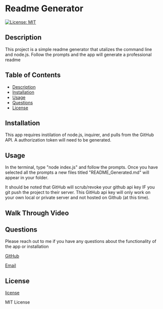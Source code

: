 # Readme Generator
[![License: MIT](https://img.shields.io/badge/License-MIT-yellow.svg)](https://opensource.org/licenses/MIT)

## Description 

This project is a simple readme generator that utalizes the command line and node.js. Follow the prompts and the app will generate a professional readme

## Table of Contents

- [Description](#description)
- [Installation](#installation)
- [Usage](#usage)
- [Questions](#questions)
- [License](#license)

## Installation

  This app requires instilation of node.js, inquirer, and pulls from the GitHub API. A authorization token will need to be generated.

## Usage

  In the terminal, type "node index.js" and follow the prompts. Once you have selected all the prompts a new files titled "README_Generated.md" will appear in your folder.

  It should be noted that GitHub will scrub/revoke your github api key IF you git push the project to their server. This GitHub api key will only work on your own local or private server and not hosted on Github (at this time).

## Walk Through Video


## Questions
Please reach out to me if you have any questions about the functionality of the app or installation

[GitHub](https://github.com/1willcobb)

[Email](mailto:cobb.will@gmail.com)

## License

[license](http://choosealicense.com/licenses/mit/)

MIT License